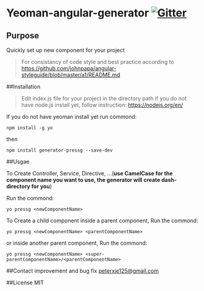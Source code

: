# Yeoman-angular-generator [![Gitter](https://img.shields.io/badge/Gitter-Join_the_Yeoman_chat_%E2%86%92-00d06f.svg)](https://gitter.im/yeoman/yeoman)

## Purpose
Quickly set up new component for your project
>For consistancy of code style and best practice
>according to https://github.com/johnpapa/angular-styleguide/blob/master/a1/README.md


##Installation
>Edit index.js file for your project in the directory path
if you do not have node.js install yet, follow instruction:
https://nodejs.org/en/

If you do not have yeoman install yet  run commond:
```
npm install -g yo
```
then
```
npm install generator-pressg --save-dev
```

##Usgae

To Create Controller, Service, Directive, ...(**use CamelCase for the component name you want to use, the generator will create dash-directory for you**)


Run the commond:
```
yo pressg <newComponentName>
```
To Create a child component inside a parent component, Run the commond:

```
yo pressg <newComponentName> <parentComponentName>
```
or
inside another parent component, Run the commond:
```
yo pressg <newComponentName> <super-parentComponentName>/<parentComponentName>
```

##Contact
improvement and bug fix
peterxie125@gmail.com

##License
MIT
